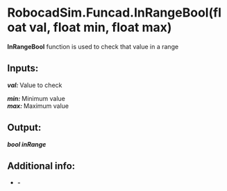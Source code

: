 <h1> RobocadSim.Funcad.InRangeBool(float val, float min, float max)  </h1>
  
<strong>InRangeBool</strong> function is used to check that value in a range  
  
<h2><strong> Inputs: </strong></h2>  
<strong><em>val: </em></strong>Value to check  

<strong><em>min: </em></strong>Minimum value  
<strong><em>max: </em></strong>Maximum value 
  
<h2><strong> Output: </strong></h2>
<strong><em>bool inRange</em></strong> 

<h2><strong> Additional info: </strong></h2>
<ul>
<li><strong>-</strong></li>
</ul>

